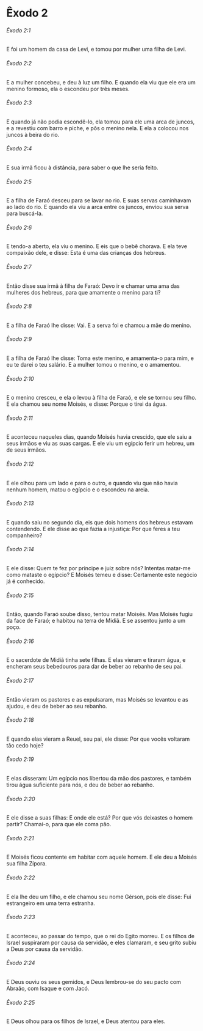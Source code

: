 # Êxodo 2

###### Êxodo 2:1

E foi um homem da casa de Levi, e tomou por mulher uma filha de Levi.

###### Êxodo 2:2

E a mulher concebeu, e deu à luz um filho. E quando ela viu que ele era um menino formoso, ela o escondeu por três meses.

###### Êxodo 2:3

E quando já não podia escondê-lo, ela tomou para ele uma arca de juncos, e a revestiu com barro e piche, e pôs o menino nela. E ela a colocou nos juncos à beira do rio.

###### Êxodo 2:4

E sua irmã ficou à distância, para saber o que lhe seria feito.

###### Êxodo 2:5

E a filha de Faraó desceu para se lavar no rio. E suas servas caminhavam ao lado do rio. E quando ela viu a arca entre os juncos, enviou sua serva para buscá-la.

###### Êxodo 2:6

E tendo-a aberto, ela viu o menino. E eis que o bebê chorava. E ela teve compaixão dele, e disse: Esta é uma das crianças dos hebreus.

###### Êxodo 2:7

Então disse sua irmã à filha de Faraó: Devo ir e chamar uma ama das mulheres dos hebreus, para que amamente o menino para ti?

###### Êxodo 2:8

E a filha de Faraó lhe disse: Vai. E a serva foi e chamou a mãe do menino.

###### Êxodo 2:9

E a filha de Faraó lhe disse: Toma este menino, e amamenta-o para mim, e eu te darei o teu salário. E a mulher tomou o menino, e o amamentou.

###### Êxodo 2:10

E o menino cresceu, e ela o levou à filha de Faraó, e ele se tornou seu filho. E ela chamou seu nome Moisés, e disse: Porque o tirei da água.

###### Êxodo 2:11

E aconteceu naqueles dias, quando Moisés havia crescido, que ele saiu a seus irmãos e viu as suas cargas. E ele viu um egípcio ferir um hebreu, um de seus irmãos.

###### Êxodo 2:12

E ele olhou para um lado e para o outro, e quando viu que não havia nenhum homem, matou o egípcio e o escondeu na areia.

###### Êxodo 2:13

E quando saiu no segundo dia, eis que dois homens dos hebreus estavam contendendo. E ele disse ao que fazia a injustiça: Por que feres a teu companheiro?

###### Êxodo 2:14

E ele disse: Quem te fez por príncipe e juiz sobre nós? Intentas matar-me como mataste o egípcio? E Moisés temeu e disse: Certamente este negócio já é conhecido.

###### Êxodo 2:15

Então, quando Faraó soube disso, tentou matar Moisés. Mas Moisés fugiu da face de Faraó; e habitou na terra de Midiã. E se assentou junto a um poço.

###### Êxodo 2:16

E o sacerdote de Midiã tinha sete filhas. E elas vieram e tiraram água, e encheram seus bebedouros para dar de beber ao rebanho de seu pai.

###### Êxodo 2:17

Então vieram os pastores e as expulsaram, mas Moisés se levantou e as ajudou, e deu de beber ao seu rebanho.

###### Êxodo 2:18

E quando elas vieram a Reuel, seu pai, ele disse: Por que vocês voltaram tão cedo hoje?

###### Êxodo 2:19

E elas disseram: Um egípcio nos libertou da mão dos pastores, e também tirou água suficiente para nós, e deu de beber ao rebanho.

###### Êxodo 2:20

E ele disse a suas filhas: E onde ele está? Por que vós deixastes o homem partir? Chamai-o, para que ele coma pão.

###### Êxodo 2:21

E Moisés ficou contente em habitar com aquele homem. E ele deu a Moisés sua filha Zípora.

###### Êxodo 2:22

E ela lhe deu um filho, e ele chamou seu nome Gérson, pois ele disse: Fui estrangeiro em uma terra estranha.

###### Êxodo 2:23

E aconteceu, ao passar do tempo, que o rei do Egito morreu. E os filhos de Israel suspiraram por causa da servidão, e eles clamaram, e seu grito subiu a Deus por causa da servidão.

###### Êxodo 2:24

E Deus ouviu os seus gemidos, e Deus lembrou-se do seu pacto com Abraão, com Isaque e com Jacó.

###### Êxodo 2:25

E Deus olhou para os filhos de Israel, e Deus atentou para eles.

